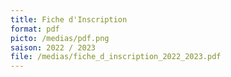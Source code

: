 ```yaml
---
title: Fiche d'Inscription
format: pdf
picto: /medias/pdf.png
saison: 2022 / 2023
file: /medias/fiche_d_inscription_2022_2023.pdf
---
```

